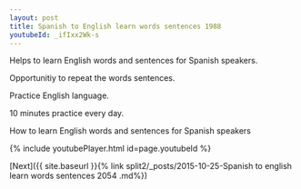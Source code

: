 ```yaml
---
layout: post
title: Spanish to English learn words sentences 1988 
youtubeId: _ifIxx2Wk-s
---
```

 
 
Helps to learn English words and sentences for Spanish speakers.

Opportunitiy to repeat the words sentences. 

Practice English language. 
 
10 minutes practice every day. 
 
How to learn English words and sentences for Spanish speakers 
 
{% include youtubePlayer.html id=page.youtubeId %}
 
 
[Next]({{ site.baseurl }}{% link  split2/_posts/2015-10-25-Spanish to english learn words sentences 2054 .md%})
 
